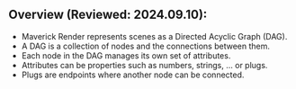 
Overview (Reviewed: 2024.09.10):
--------------------------------

- Maverick Render represents scenes as a Directed Acyclic Graph (DAG).
- A DAG is a collection of nodes and the connections between them.
- Each node in the DAG manages its own set of attributes.
- Attributes can be properties such as numbers, strings, ... or plugs.
- Plugs are endpoints where another node can be connected.

